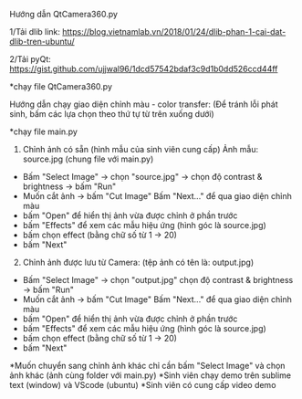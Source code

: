 Hướng dẫn QtCamera360.py

1/Tải dlib 
link: https://blog.vietnamlab.vn/2018/01/24/dlib-phan-1-cai-dat-dlib-tren-ubuntu/

2/Tải pyQt:
https://gist.github.com/ujjwal96/1dcd57542bdaf3c9d1b0dd526ccd44ff

*chạy file QtCamera360.py

Hướng dẫn chạy giao diện chỉnh màu - color transfer:
(Để tránh lỗi phát sinh, bấm các lựa chọn theo thứ tự từ trên xuống dưới)

*chạy file main.py

1. Chỉnh ảnh có sẵn (hình mẫu của sinh viên cung cấp)
Ảnh mẫu: source.jpg (chung file với main.py)
- Bấm "Select Image" -> chọn "source.jpg" -> chọn độ contrast & brightness -> bấm "Run" 
- Muốn cắt ảnh -> bấm "Cut Image" 
Bấm "Next..." để qua giao diện chỉnh màu
- bấm "Open" để hiển thị ảnh vừa được chỉnh ở phần trước
- bấm "Effects" để xem các mẫu hiệu ứng (hình góc là source.jpg)
- bấm chọn effect (bằng chữ số từ 1 -> 20)
- bấm "Next"

2. Chỉnh ảnh được lưu từ Camera: (tệp ảnh có tên là: output.jpg)
- Bấm "Select Image" -> chọn "output.jpg" chọn độ contrast & brightness -> bấm "Run" 
- Muốn cắt ảnh -> bấm "Cut Image" 
Bấm "Next..." để qua giao diện chỉnh màu
- bấm "Open" để hiển thị ảnh vừa được chỉnh ở phần trước
- bấm "Effects" để xem các mẫu hiệu ứng (hình góc là source.jpg)
- bấm chọn effect (bằng chữ số từ 1 -> 20)
- bấm "Next"

*Muốn chuyển sang chỉnh ảnh khác chỉ cần bấm "Select Image" và chọn ảnh khác (ảnh cùng folder với main.py)
*Sinh viên chạy demo trên sublime text (window) và VScode (ubuntu)
*Sinh viên có cung cấp video demo